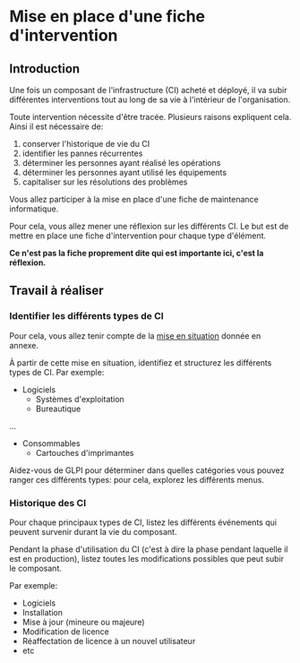# Mise en place d'une fiche d'intervention

## Introduction

Une fois un composant de l'infrastructure (CI) acheté et déployé, il va subir différentes interventions tout au long de sa vie à l'intérieur de l'organisation.

Toute intervention nécessite d'être tracée. Plusieurs raisons expliquent cela. Ainsi il est nécessaire de:

1. conserver l'historique de vie du CI
2. identifier les pannes récurrentes
3. déterminer les personnes ayant réalisé les opérations
4. déterminer les personnes ayant utilisé les équipements
3. capitaliser sur les résolutions des problèmes

Vous allez participer à la mise en place d'une fiche de maintenance informatique.

Pour cela, vous allez mener une réflexion sur les différents CI. Le but est de mettre en place une fiche d'intervention pour chaque type d'élément.

**Ce n'est pas la fiche proprement dite qui est importante ici, c'est la réflexion.**

## Travail à réaliser

### Identifier les différents types de CI

Pour cela, vous allez tenir compte de la [mise en situation](Mise-En-Situation.md) donnée en annexe.

À partir de cette mise en situation, identifiez et structurez les différents types de CI. Par exemple:

 - Logiciels
   - Systèmes d'exploitation
   - Bureautique

...
 - Consommables
   - Cartouches d'imprimantes

Aidez-vous de GLPI pour déterminer dans quelles catégories vous pouvez ranger ces différents types: pour cela, explorez les différents menus.

### Historique des CI

Pour chaque principaux types de CI, listez les différents événements qui peuvent survenir durant la vie du composant.

Pendant la phase d'utilisation du CI (c'est à dire la phase pendant laquelle il est en production), listez toutes les modifications possibles que peut subir le composant.

Par exemple:

 - Logiciels
  - Installation
  - Mise à jour (mineure ou majeure)
  - Modification de licence
  - Réaffectation de licence à un nouvel utilisateur
  - etc
